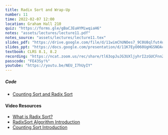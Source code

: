 ```yaml
---
title: Radix Sort and Wrap-Up
number: 11
time: 2022-02-07 12:00
location: Graham Hall 210
quiz: "https://forms.gle/gBaCJEuHYMiwqiaH6"
notes: "assets/lectures/lecture11.pdf"
notes_source: "assets/lectures/lecture11.tex"
slides_pdf: "https://drive.google.com/file/d/11wimChUNOes7_9C0U8qlfut4uZWzjaoJ/view?usp=sharing"
slides_ppt: "https://docs.google.com/presentation/d/11K7EyO060UgHGSNOAccZ1ILyOAmppL8sRDbJ7bqy14U/edit?usp=sharing"
textbook: CLRS 8.1, 8.2
recording: "https://ncat.zoom.us/rec/share/tl63opJuJG3UXljyhrI2zGUCFnnZOFXPglA87P_e52okNIhZchYoRjie8-SEhlay.-kLQ_k4KACoplFav?startTime=1644253252000"
passcode: "FE43Sy!%"
youtube: "https://youtu.be/NEU_I7hUyIY"
---
```


##### Code
- [Counting Sort and Radix Sort](https://replit.com/@laperez94/BucketSort-and-RadixSort)

#### Video Resources
- [What is Radix Sort?](https://www.simplilearn.com/tutorials/data-structure-tutorial/radix-sort)
- [RadixSort Algorithm Introduction](https://www.youtube.com/watch?v=XiuSW_mEn7g)
- [Counting Sort Introduction](https://www.youtube.com/watch?v=OKd534EWcdk)